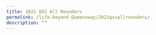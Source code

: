 ```yaml
---
title: 2022 QSS All Rounders
permalink: /life-beyond-Queensway/2022qssallrounders/
description: ""
---
```



